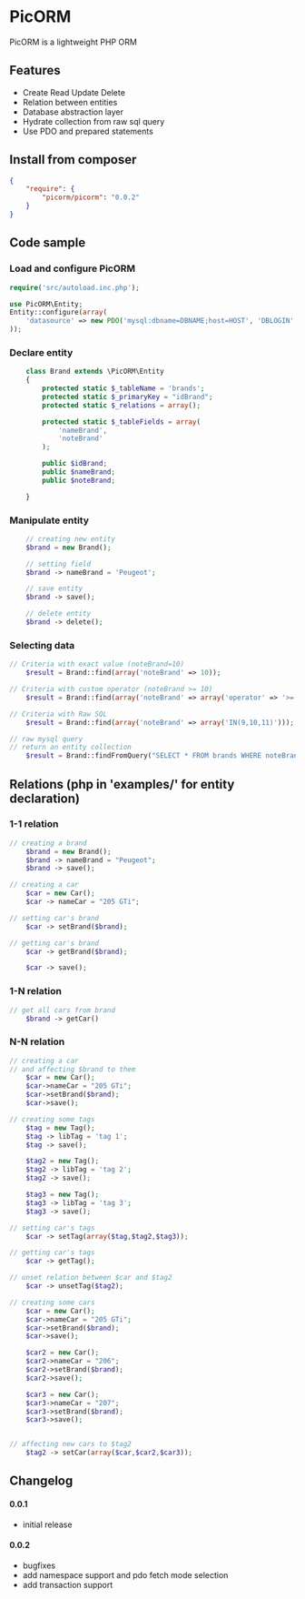 PicORM
======
PicORM is a lightweight PHP ORM

Features
--------
* Create Read Update Delete
* Relation between entities
* Database abstraction layer
* Hydrate collection from raw sql query
* Use PDO and prepared statements

Install from composer
-------------------
```json
{
    "require": {
        "picorm/picorm": "0.0.2"
    }
}
```

Code sample
-------------------
### Load and configure PicORM
```php
require('src/autoload.inc.php');

use PicORM\Entity;
Entity::configure(array(
	'datasource' => new PDO('mysql:dbname=DBNAME;host=HOST', 'DBLOGIN', 'DBPASSWD')
));
```

### Declare entity
```php
    class Brand extends \PicORM\Entity
    {
        protected static $_tableName = 'brands';
        protected static $_primaryKey = "idBrand";
        protected static $_relations = array();

        protected static $_tableFields = array(
            'nameBrand',
            'noteBrand'
        );

        public $idBrand;
        public $nameBrand;
        public $noteBrand;

    }
```

### Manipulate entity
```php
	// creating new entity
	$brand = new Brand();

	// setting field
	$brand -> nameBrand = 'Peugeot';

	// save entity
	$brand -> save();

	// delete entity
	$brand -> delete();
```
### Selecting data
```php
// Criteria with exact value (noteBrand=10)
    $result = Brand::find(array('noteBrand' => 10));

// Criteria with custom operator (noteBrand >= 10)
    $result = Brand::find(array('noteBrand' => array('operator' => '>=','value' => 10)));

// Criteria with Raw SQL
    $result = Brand::find(array('noteBrand' => array('IN(9,10,11)')));

// raw mysql query
// return an entity collection
    $result = Brand::findFromQuery("SELECT * FROM brands WHERE noteBrand = ?",array(10));
```

## Relations (php in 'examples/' for entity declaration)

### 1-1 relation
```php
// creating a brand
    $brand = new Brand();
    $brand -> nameBrand = "Peugeot";
    $brand -> save();

// creating a car
    $car = new Car();
    $car -> nameCar = "205 GTi";

// setting car's brand
    $car -> setBrand($brand);

// getting car's brand
    $car -> getBrand($brand);

    $car -> save();
```

### 1-N relation
```php
// get all cars from brand
    $brand -> getCar()
```

### N-N relation
```php
// creating a car
// and affecting $brand to them
    $car = new Car();
    $car->nameCar = "205 GTi";
    $car->setBrand($brand);
    $car->save();

// creating some tags
    $tag = new Tag();
    $tag -> libTag = 'tag 1';
    $tag -> save();

    $tag2 = new Tag();
    $tag2 -> libTag = 'tag 2';
    $tag2 -> save();

    $tag3 = new Tag();
    $tag3 -> libTag = 'tag 3';
    $tag3 -> save();

// setting car's tags
    $car -> setTag(array($tag,$tag2,$tag3));

// getting car's tags
	$car -> getTag();

// unset relation between $car and $tag2
    $car -> unsetTag($tag2);

// creating some cars
	$car = new Car();
	$car->nameCar = "205 GTi";
	$car->setBrand($brand);
	$car->save();

	$car2 = new Car();
	$car2->nameCar = "206";
	$car2->setBrand($brand);
	$car2->save();

	$car3 = new Car();
	$car3->nameCar = "207";
	$car3->setBrand($brand);
	$car3->save();


// affecting new cars to $tag2
	$tag2 -> setCar(array($car,$car2,$car3));

```

Changelog
---------
#### 0.0.1
- initial release

#### 0.0.2
- bugfixes
- add namespace support and pdo fetch mode selection
- add transaction support